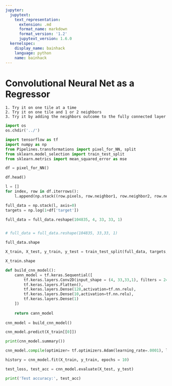 ```yaml
---
jupyter:
  jupytext:
    text_representation:
      extension: .md
      format_name: markdown
      format_version: '1.2'
      jupytext_version: 1.6.0
  kernelspec:
    display_name: bainhack
    language: python
    name: bainhack
---
```


# Convolutional Neural Net as a Regressor
    1. Try it on one tile at a time 
    2. Try it on one tile and 1 or 2 neighbors
    3. Try it by adding the neighbors outcome to the fully connected layer

```python
import os
os.chdir('../')
```

```python
import tensorflow as tf 
import numpy as np
from Pipelines.transformations import pixel_for_NN, split
from sklearn.model_selection import train_test_split
from sklearn.metrics import mean_squared_error as mse
```

```python
df = pixel_for_NN()
```

```python
df.head()
```

```python
l = []
for index, row in df.iterrows():
    l.append(np.stack((row.pixels, row.neighbor1, row.neighbor2, row.neighbor3), axis =0))
```

```python
full_data = np.stack(l, axis=0)
targets = np.log(1+df['target'])
```

```python
full_data = full_data.reshape(104835, 4, 33, 33, 1)
```

```python

# full_data = full_data.reshape(104835, 33,33, 1)
```

```python
full_data.shape
```

```python
X_train, X_test, y_train, y_test = train_test_split(full_data, targets, test_size=0.1, random_state=42)
```

```python
X_train.shape
```

```python
def build_cnn_model():
    cann_model = tf.keras.Sequential([
        tf.keras.layers.Conv2D(input_shape = (4, 33,33,1), filters = 24, kernel_size = (2,2)), 
        tf.keras.layers.Flatten(),
        tf.keras.layers.Dense(128,activation=tf.nn.relu),
        tf.keras.layers.Dense(10,activation=tf.nn.relu),
        tf.keras.layers.Dense(1)
    ])
    
    return cann_model
  
cnn_model = build_cnn_model()

cnn_model.predict(X_train[[0]])

print(cnn_model.summary())
```

```python
cnn_model.compile(optimizer= tf.optimizers.Adam(learning_rate=.0001), loss='mean_squared_error', metrics=['mse'])
```

```python
history = cnn_model.fit(X_train, y_train, epochs = 10)
```

```python
test_loss, test_acc = cnn_model.evaluate(X_test, y_test)

print('Test accuracy:', test_acc)
```
